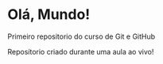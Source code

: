 # Olá, Mundo!
 Primeiro repositorio do curso de Git e GitHub

 Reposítorio criado durante uma aula ao vivo!